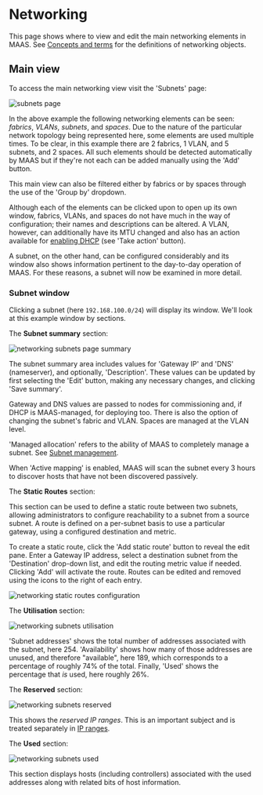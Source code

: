 

# Networking

This page shows where to view and edit the main networking elements in MAAS.
See [Concepts and terms][concepts] for the definitions of networking objects.


## Main view

To access the main networking view visit the 'Subnets' page:

![subnets page][img__subnets]

In the above example the following networking elements can be seen: *fabrics*,
*VLANs*, *subnets*, and *spaces*. Due to the nature of the particular network
topology being represented here, some elements are used multiple times. To be
clear, in this example there are 2 fabrics, 1 VLAN, and 5 subnets, and 2
spaces. All such elements should be detected automatically by MAAS but if
they're not each can be added manually using the 'Add' button. 

This main view can also be filtered either by fabrics or by spaces through the
use of the 'Group by' dropdown.

Although each of the elements can be clicked upon to open up its own window,
fabrics, VLANs, and spaces do not have much in the way of configuration; their
names and descriptions can be altered. A VLAN, however, can additionally have
its MTU changed and also has an action available for
[enabling DHCP][enabling-dhcp] (see 'Take action' button).

A subnet, on the other hand, can be configured considerably and its window also
shows information pertinent to the day-to-day operation of MAAS. For these
reasons, a subnet will now be examined in more detail.

### Subnet window

Clicking a subnet (here `192.168.100.0/24`) will display its window. We'll look
at this example window by sections.

The **Subnet summary** section:

![networking subnets page summary][img__subnets-summary]

The subnet summary area includes values for 'Gateway IP' and 'DNS'
(nameserver), and optionally, 'Description'. These values can be updated by
first selecting the 'Edit' button, making any necessary changes, and clicking
'Save summary'.

Gateway and DNS values are passed to nodes for commissioning and, if DHCP is
MAAS-managed, for deploying too. There is also the option of changing the
subnet's fabric and VLAN. Spaces are managed at the VLAN level.

'Managed allocation' refers to the ability of MAAS to completely manage a
subnet. See [Subnet management][subnet-management].

When 'Active mapping' is enabled, MAAS will scan the subnet every 3 hours to
discover hosts that have not been discovered passively. 

The **Static Routes** section:

This section can be used to define a static route between two subnets, allowing
administrators to configure reachability to a subnet from a source subnet. A
route is defined on a per-subnet basis to use a particular gateway, using a
configured destination and metric.

To create a static route, click the 'Add static route' button to reveal the
edit pane. Enter a Gateway IP address, select a destination subnet from the
'Destination' drop-down list, and edit the routing metric value if needed.
Clicking 'Add' will activate the route. Routes can be edited and removed using
the icons to the right of each entry. 

![networking static routes configuration][img__subnets-routes]

The **Utilisation** section:

![networking subnets utilisation][img__subnets-utilisation]

'Subnet addresses' shows the total number of addresses associated
with the subnet, here 254. 'Availability' shows how many of those addresses
are unused, and therefore "available", here 189, which corresponds to a
percentage of roughly 74% of the total. Finally, 'Used' shows the percentage
that *is* used, here roughly 26%.

The **Reserved** section:

![networking subnets reserved][img__subnets-reserved]

This shows the *reserved IP ranges*. This is an important subject and is
treated separately in [IP ranges][ipranges].

The **Used** section:

![networking subnets used][img__subnets-used]

This section displays hosts (including controllers) associated with the used
addresses along with related bits of host information.


<!-- LINKS -->

[concepts]: intro-concepts.md
[enabling-dhcp]: installconfig-network-dhcp.md#enabling-dhcp
[ipranges]: installconfig-network-ipranges.md
[subnet-management]: installconfig-network-subnet-management.md

[img__subnets]: ../media/installconfig-networking__2.4_subnets.png
[img__subnets-summary]: ../media/installconfig-networking__2.4_subnets-summary.png
[img__subnets-routes]: ../media/installconfig-networking__2.4_subnets-routes.png
[img__subnets-utilisation]: ../media/installconfig-networking__2.4_subnets-utilisation.png
[img__subnets-reserved]: ../media/installconfig-networking__2.4_subnets-reserved.png
[img__subnets-used]: ../media/installconfig-networking__2.4_subnets-used.png
